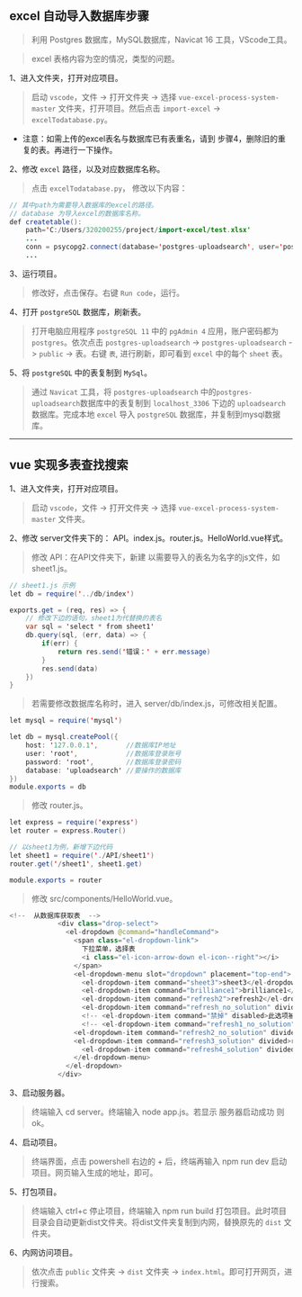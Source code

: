 ## excel 自动导入数据库步骤
> 利用 Postgres 数据库，MySQL数据库，Navicat 16 工具，VScode工具。

> excel 表格内容为空的情况，类型的问题。

1、进入文件夹，打开对应项目。
> 启动 `vscode`，文件 -> 打开文件夹 -> 选择 `vue-excel-process-system-master` 文件夹，打开项目。然后点击 `import-excel` -> `excelTodatabase.py`。

+ 注意：如需上传的excel表名与数据库已有表重名，请到 步骤4，删除旧的重复的表。再进行一下操作。

2、修改 `excel` 路径，以及对应数据库名称。
> 点击 `excelTodatabase.py`， 修改以下内容：
```java
// 其中path为需要导入数据库的excel的路径。
// database 为导入excel的数据库名称。
def createtable():
    path='C:/Users/320200255/project/import-excel/test.xlsx'
    ...
    conn = psycopg2.connect(database='postgres-uploadsearch', user='postgres', password='postgres', host='localhost')
    ...
```
3、运行项目。
> 修改好，点击保存。右键 `Run code`，运行。

4、打开 `postgreSQL` 数据库，刷新表。
> 打开电脑应用程序 `postgreSQL 11` 中的 `pgAdmin 4` 应用，账户密码都为 `postgres`。依次点击 `postgres-uploadsearch` -> `postgres-uploadsearch` -> `public` -> 表。右键 `表`, 进行刷新，即可看到 `excel` 中的每个 `sheet` 表。

5、将 `postgreSQL` 中的表复制到 `MySql`。
> 通过 `Navicat` 工具，将 `postgres-uploadsearch` 中的`postgres-uploadsearch`数据库中的表复制到 `localhost_3306` 下边的 `uploadsearch` 数据库。完成本地 `excel` 导入 `postgreSQL` 数据库，并复制到mysql数据库。
---------------------------
## vue 实现多表查找搜索
1、进入文件夹，打开对应项目。
> 启动 `vscode`，文件 -> 打开文件夹 -> 选择 `vue-excel-process-system-master` 文件夹。

2、修改 server文件夹下的： API。index.js。router.js。HelloWorld.vue样式。
> 修改 API：在API文件夹下，新建 以需要导入的表名为名字的js文件，如 sheet1.js。
```java
// sheet1.js 示例
let db = require('../db/index')

exports.get = (req, res) => {
    // 修改下边的语句，sheet1为代替换的表名
    var sql = 'select * from sheet1'
    db.query(sql, (err, data) => {
        if(err) {
            return res.send('错误：' + err.message)
        }
        res.send(data)
    })
}
```
> 若需要修改数据库名称时，进入 server/db/index.js，可修改相关配置。
```java
let mysql = require('mysql')

let db = mysql.createPool({
    host: '127.0.0.1',       //数据库IP地址
    user: 'root',            //数据库登录账号
    password: 'root',        //数据库登录密码
    database: 'uploadsearch' //要操作的数据库
})
module.exports = db
```
> 修改 router.js。
```java
let express = require('express')
let router = express.Router()

// 以sheet1为例，新增下边代码
let sheet1 = require('./API/sheet1')
router.get('/sheet1', sheet1.get)

module.exports = router
```
> 修改 src/components/HelloWorld.vue。

```java
<!--  从数据库获取表  -->
            <div class="drop-select">
              <el-dropdown @command="handleCommand">
                <span class="el-dropdown-link">
                  下拉菜单，选择表
                  <i class="el-icon-arrow-down el-icon--right"></i>
                </span>
                <el-dropdown-menu slot="dropdown" placement="top-end">
                  <el-dropdown-item command="sheet3">sheet3</el-dropdown-item>
                  <el-dropdown-item command="brilliance1">brilliance1</el-dropdown-item>
                  <el-dropdown-item command="refresh2">refresh2</el-dropdown-item>
                  <el-dropdown-item command="refresh_no_solution" divided>refresh_no_solution</el-dropdown-item>
                  <!-- <el-dropdown-item command="禁掉" disabled>此选项被禁</el-dropdown-item> -->
                  <!-- <el-dropdown-item command="refresh1_no_solution" divided>refresh1_no_solution</el-dropdown-item>
                <el-dropdown-item command="refresh2_no_solution" divided>refresh2_no_solution</el-dropdown-item>
                <el-dropdown-item command="refresh3_solution" divided>refresh3_solution</el-dropdown-item>
                  <el-dropdown-item command="refresh4_solution" divided>refresh4_solution</el-dropdown-item>-->
                </el-dropdown-menu>
              </el-dropdown>
            </div>
```

3、启动服务器。
> 终端输入 cd server。终端输入 node app.js。若显示 服务器启动成功 则ok。

4、启动项目。
> 终端界面，点击 powershell 右边的 + 后，终端再输入 npm run dev 启动项目。网页输入生成的地址，即可。

5、打包项目。
> 终端输入 ctrl+c 停止项目，终端输入 npm run build 打包项目。此时项目目录会自动更新dist文件夹。将dist文件夹复制到内网，替换原先的 `dist` 文件夹。

6、内网访问项目。
> 依次点击 `public` 文件夹 -> `dist` 文件夹 -> `index.html`。即可打开网页，进行搜索。

